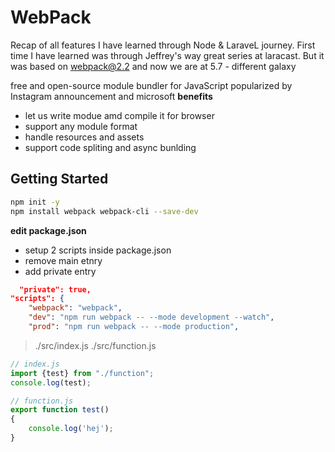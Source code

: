 # WebPack
Recap of all features I have learned through Node & LaraveL journey.
First time I have learned was through Jeffrey's way great series at laracast.
But it was based on webpack@2.2 and now we are at 5.7 - different galaxy

free and open-source module bundler for JavaScript
popularized by Instagram announcement and microsoft 
**benefits**
- let us write modue amd compile it for browser 
- support any module format
- handle resources and assets 
- support code spliting and async bunlding 

## Getting Started
```bash
npm init -y
npm install webpack webpack-cli --save-dev
```
**edit package.json**
- setup 2 scripts inside package.json  
- remove main etnry
- add private entry
```json
  "private": true,
"scripts": {
    "webpack": "webpack",
    "dev": "npm run webpack -- --mode development --watch",
    "prod": "npm run webpack -- --mode production",
```

> ./src/index.js 
> ./src/function.js 


```js
// index.js
import {test} from "./function";
console.log(test);

// function.js
export function test()
{
    console.log('hej');
}
```